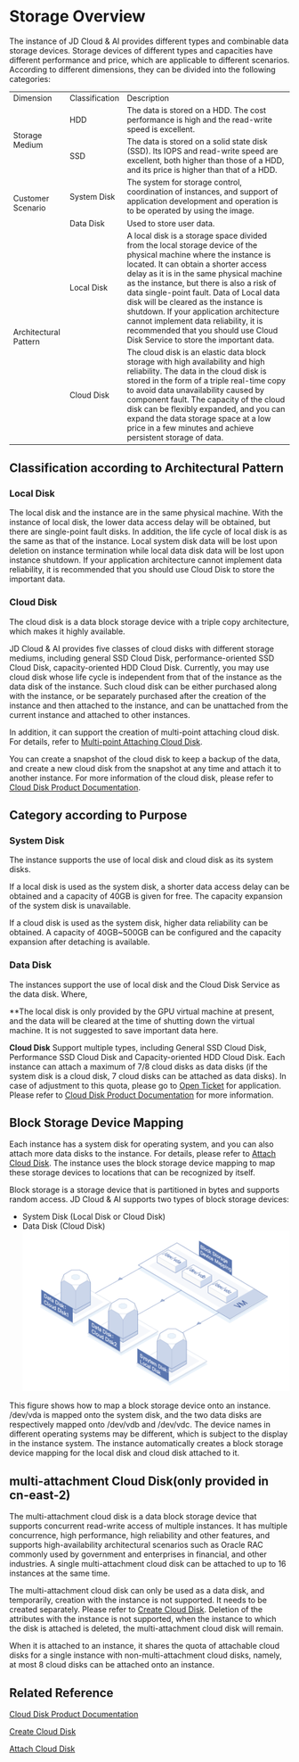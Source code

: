 # Storage Overview
The instance of JD Cloud & AI provides different types and combinable data storage devices. Storage devices of different types and capacities have different performance and price, which are applicable to different scenarios. According to different dimensions, they can be divided into the following categories:
<table>
   <tr>
      <td> Dimension  </td>
      <td> Classification  </td>
      <td> Description  </td>
   </tr>
   <tr>
      <td rowspan="2"> Storage Medium  </td>
      <td>  HDD </td>
      <td> The data is stored on a HDD. The cost performance is high and the read-write speed is excellent. </td>
   </tr>
   <tr>
      <td> SSD  </td>
      <td> The data is stored on a solid state disk (SSD). Its IOPS and read-write speed are excellent, both higher than those of a HDD, and its price is higher than that of a HDD. </td>
   </tr>
   <tr>
      <td rowspan="2"> Customer Scenario   </td>
      <td> System Disk   </td>
      <td> The system for storage control, coordination of instances, and support of application development and operation is to be operated by using the image.  </td>
   </tr>
   <tr>
      <td> Data Disk  </td>
      <td> Used to store user data. </td>
   </tr>
   <tr>
      <td rowspan="2"> Architectural Pattern   </td>
      <td> Local Disk     </td>
      <td> A local disk is a storage space divided from the local storage device of the physical machine where the instance is located. It can obtain a shorter access delay as it is in the same physical machine as the instance, but there is also a risk of data single-point fault. Data of Local data disk will be cleared as the instance is shutdown. If your application architecture cannot implement data reliability, it is recommended that you should use Cloud Disk Service to store the important data.</td>
   </tr>
   <tr>
      <td>Cloud Disk  </td>
      <td> The cloud disk is an elastic data block storage with high availability and high reliability. The data in the cloud disk is stored in the form of a triple real-time copy to avoid data unavailability caused by component fault. The capacity of the cloud disk can be flexibly expanded, and you can expand the data storage space at a low price in a few minutes and achieve persistent storage of data.     </td>
   </tr> 
</table>

## Classification according to Architectural Pattern

### Local Disk
The local disk and the instance are in the same physical machine. With the instance of local disk, the lower data access delay will be obtained, but there are single-point fault disks. In addition, the life cycle of local disk is as the same as that of the instance. Local system disk data will be lost upon deletion on instance termination while local data disk data will be lost upon instance shutdown. If your application architecture cannot implement data reliability, it is recommended that you should use Cloud Disk to store the important data.

### Cloud Disk
The cloud disk is a data block storage device with a triple copy architecture, which makes it highly available.

JD Cloud & AI provides five classes of cloud disks with different storage mediums, including general SSD Cloud Disk, performance-oriented SSD Cloud Disk, capacity-oriented HDD Cloud Disk. Currently, you may use cloud disk whose life cycle is independent from that of the instance as the data disk of the instance. Such cloud disk can be either purchased along with the instance, or be separately purchased after the creation of the instance and then attached to the instance, and can be unattached from the current instance and attached to other instances.

In addition, it can support the creation of multi-point attaching cloud disk. For details, refer to [Multi-point Attaching Cloud Disk](Strorage-Overview#user-content-1).

You can create a snapshot of the cloud disk to keep a backup of the data, and create a new cloud disk from the snapshot at any time and attach it to another instance. For more information of the cloud disk, please refer to [Cloud Disk Product Documentation](http://docs.jdcloud.com/en/cloud-disk-service/product-overview).

## Category according to Purpose

### System Disk

The instance supports the use of local disk and cloud disk as its system disks.

If a local disk is used as the system disk, a shorter data access delay can be obtained and a capacity of 40GB is given for free. The capacity expansion of the system disk is unavailable.

If a cloud disk is used as the system disk, higher data reliability can be obtained. A capacity of 40GB~500GB can be configured and the capacity expansion after detaching is available.

### Data Disk

The instances support the use of local disk and the Cloud Disk Service as the data disk. Where,

**The local disk is only provided by the GPU virtual machine at present, and the data will be cleared at the time of shutting down the virtual machine. It is not suggested to save important data here.

**Cloud Disk** Support multiple types, including General SSD Cloud Disk, Performance SSD Cloud Disk and Capacity-oriented HDD Cloud Disk. Each instance can attach a maximum of 7/8 cloud disks as data disks (if the system disk is a cloud disk, 7 cloud disks can be attached as data disks). In case of adjustment to this quota, please go to [Open Ticket][1] for application. Please refer to [Cloud Disk Product Documentation](http://docs.jdcloud.com/en/cloud-disk-service/product-overview) for more information.

## Block Storage Device Mapping
Each instance has a system disk for operating system, and you can also attach more data disks to the instance. For details, please refer to [Attach Cloud Disk](Attach-Cloud-Disk.md). The instance uses the block storage device mapping to map these storage devices to locations that can be recognized by itself.

Block storage is a storage device that is partitioned in bytes and supports random access. JD Cloud & AI supports two types of block storage devices:

* System Disk (Local Disk or Cloud Disk)
* Data Disk (Cloud Disk)
![](../../../../../image/vm/Operation-Guide-CD-overview.png)

This figure shows how to map a block storage device onto an instance. /dev/vda is mapped onto the system disk, and the two data disks are respectively mapped onto /dev/vdb and /dev/vdc. The device names in different operating systems may be different, which is subject to the display in the instance system.
The instance automatically creates a block storage device mapping for the local disk and cloud disk attached to it.
<div id="user-content-1"></div>

## multi-attachment Cloud Disk(only provided in cn-east-2)

The multi-attachment cloud disk is a data block storage device that supports concurrent read-write access of multiple instances. It has multiple concurrence, high performance, high reliability and other features, and supports high-availability architectural scenarios such as Oracle RAC commonly used by government and enterprises in financial, and other industries. A single multi-attachment cloud disk can be attached to up to 16 instances at the same time.

The multi-attachment cloud disk can only be used as a data disk, and temporarily, creation with the instance is not supported. It needs to be created separately. Please refer to [Create Cloud Disk](http://docs.jdcloud.com/en/virtual-machines/create-cloud-disk). Deletion of the attributes with the instance is not supported, when the instance to which the disk is attached is deleted, the multi-attachment cloud disk will remain.

When it is attached to an instance, it shares the quota of attachable cloud disks for a single instance with non-multi-attachment cloud disks, namely, at most 8 cloud disks can be attached onto an instance.


## Related Reference
[Cloud Disk Product Documentation](http://docs.jdcloud.com/en/cloud-disk-service/product-overview)

[Create Cloud Disk](http://docs.jdcloud.com/en/virtual-machines/create-cloud-disk)

[Attach Cloud Disk](Attach-Cloud-Disk.md)


  [1]: https://ticket.jdcloud.com/myorder/submit
